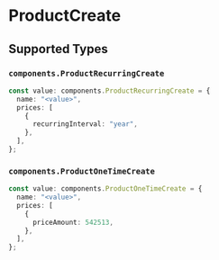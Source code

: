 # ProductCreate


## Supported Types

### `components.ProductRecurringCreate`

```typescript
const value: components.ProductRecurringCreate = {
  name: "<value>",
  prices: [
    {
      recurringInterval: "year",
    },
  ],
};
```

### `components.ProductOneTimeCreate`

```typescript
const value: components.ProductOneTimeCreate = {
  name: "<value>",
  prices: [
    {
      priceAmount: 542513,
    },
  ],
};
```

